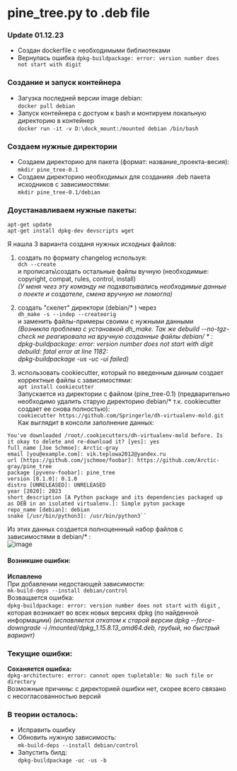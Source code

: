 # pine_tree.py to .deb file

### Update 01.12.23
- Создан dockerfile с необходимыми библиотеками
- Вернулась ошибка ``dpkg-buildpackage: error: version number does not start with digit``

### Создание и запуск контейнера
- Загузка последней версии image debian:\
   ``docker pull debian``
- Запуск контейнера с достуом к bash и монтируем локальную директорию в контейнер\
 ``docker run -it -v D:\dock_mount:/mounted debian /bin/bash``

### Создаем нужные директории
- Создаем директорию для пакета (формат: название_проекта-весия):\
``mkdir pine_tree-0.1``
- Cоздаем директорию необходимых для созданияя .deb пакета исходников с зависимостями:\
  ``mkdir pine_tree-0.1/debian``

### Доустанавливаем нужные пакеты:
``apt-get update`` \
``apt-get install dpkg-dev devscripts wget`` 

Я нашла 3 варианта созданя нужных исходных файлов:
1. создать по формату changelog используя: \
   ``dch --create``\
и прописать\создать остальные файлы вучную (необходимые: copyright, compat, rules, control, install) \
*(У меня чеез эту команду не подхватывались необходимые данные о поекте и создателе, смена вручную не помогла)*

2. создать "скелет" директори (debian/* ) через \
``dh_make -s --indep --createorig`` \
и заменить файлы-примеры своими с нужными данными \
*(Возникла проблема с установкой dh_make. Так же debuild --no-tgz-check не реагировала на вручную созданные файлы debian/ * : \
dpkg-buildpackage: error: version number does not start with digit \
debuild: fatal error at line 1182: \
dpkg-buildpackage -us -uc -ui failed)*

3. использовать cookiecutter, который по введенным данным создает корректные файлы с зависимостями: \
``apt install cookiecutter`` \
Запускается из директории с файлом (pine_tree-0.1) (предварительно необходимо удалить старую директорию debian/* т.к. cookiecutter создает ее снова полностью): \
``cookiecutter https://github.com/Springerle/dh-virtualenv-mold.git`` \
Как выглядит в консоли заполнение данных: 
```
You've downloaded /root/.cookiecutters/dh-virtualenv-mold before. Is it okay to delete and re-download it? [yes]: yes
full_name [Joe Schmoe]: Arctic-gray
email [you@example.com]: vik.teplowa2012@yandex.ru
url [https://github.com/jschmoe/foobar]: https://github.com/Arctic-gray/pine_tree
package [pyvenv-foobar]: pine_tree
version [0.1.0]: 0.1.0
distro [UNRELEASED]: UNRELEASED
year [2020]: 2023
short_description [A Python package and its dependencies packaged up as DEB in an isolated virtualenv.]: Simple pyton package
repo_name [debian]: debian
snake [/usr/bin/python3]: /usr/bin/python3``
```
Из этих данных создается полноценнный набор файлов с зависимостями в debian/* : \
![image](https://github.com/Arctic-gray/pine_tree/assets/129815345/22a78a9a-2d2b-4526-982e-20e1b252bd59)

#### Возникшие ошибки:
**Испавлено** \
При добавлении недостающей зависимости: \
``mk-build-deps --install debian/control`` \
Возващается ошибка: \
``dpkg-buildpackage: error: version number does not start with digit`` , \
которая возникает во всех новых версиях dpkg (по найденной информациии)
*(испавляется откатом к старой версии dpkg --force-downgrade -i /mounted/dpkg_1.15.8.13_amd64.deb, грубый, но быстрый вариант)*

### Текущие ошибки:
**Соханяется ошибка:** \
``dpkg-architecture: error: cannot open tupletable: No such file or directory`` \
Возможные причины: с директорией ошибки нет, скорее всего связано с несогласованностью версий

### В теории осталось:
- Исправить ошибку
- Обновить нужную зависимость: \
``mk-build-deps --install debian/control`` 
- Запустить билд: \
``dpkg-buildpackage -uc -us -b``
